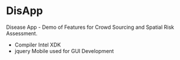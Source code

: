 # DisApp
Disease App - Demo of Features for Crowd Sourcing and Spatial Risk Assessment. 
* Compiler Intel XDK
* jquery Mobile used for GUI Development 
